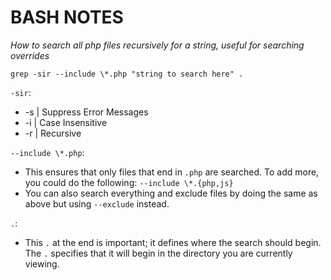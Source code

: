 # BASH NOTES

*How to search all php files recursively for a string, useful for searching overrides*
```
grep -sir --include \*.php "string to search here" .
```
`-sir`:
- -s | Suppress Error Messages
- -i | Case Insensitive
- -r | Recursive

`--include \*.php`:
- This ensures that only files that end in `.php` are searched. To add more, you could do the following:
`--include \*.{php,js}`
- You can also search everything and exclude files by doing the same as above but using `--exclude` instead.

`.`:
- This `.` at the end is important; it defines where the search should begin. The `.` specifies that it will begin in the directory you are currently viewing.
